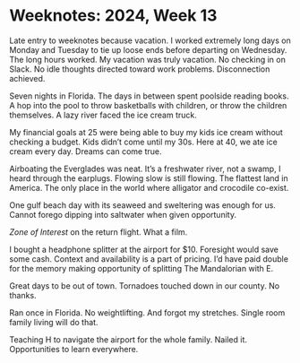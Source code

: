 <template data-parse>2024-04-03 #weeknotes</template>

# Weeknotes: 2024, Week 13

Late entry to weeknotes because vacation. I worked extremely long days on Monday and Tuesday to tie up loose ends before departing on Wednesday. The long hours worked. My vacation was truly vacation. No checking in on Slack. No idle thoughts directed toward work problems. Disconnection achieved. 

Seven nights in Florida. The days in between spent poolside reading books. A hop into the pool to throw basketballs with children, or throw the children themselves. A lazy river faced the ice cream truck.

My financial goals at 25 were being able to buy my kids ice cream without checking a budget. Kids didn’t come until my 30s. Here at 40, we ate ice cream every day. Dreams can come true. 

Airboating the Everglades was neat. It’s a freshwater river, not a swamp, I heard through the earplugs. Flowing slow is still flowing. The flattest land in America. The only place in the world where alligator and crocodile co-exist. 

One gulf beach day with its seaweed and sweltering was enough for us. Cannot forego dipping into saltwater when given opportunity. 

*Zone of Interest* on the return flight. What a film. 

I bought a headphone splitter at the airport for $10. Foresight would save some cash. Context and availability is a part of pricing. I’d have paid double for the memory making opportunity of splitting The Mandalorian with E. 

Great days to be out of town. Tornadoes touched down in our county. No thanks. 

Ran once in Florida. No weightlifting. And forgot my stretches. Single room family living will do that. 

Teaching H to navigate the airport for the whole family. Nailed it. Opportunities to learn everywhere. 
